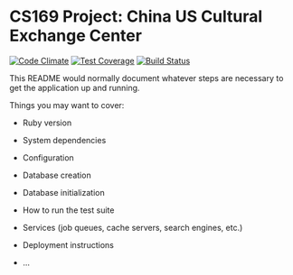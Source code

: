 # CS169 Project: China US Cultural Exchange Center

[![Code Climate](https://codeclimate.com/repos/57f19ff033502a772b003c01/badges/a651d79e74886bf7f46f/gpa.svg)](https://codeclimate.com/repos/57f19ff033502a772b003c01/feed) [![Test Coverage](https://codeclimate.com/repos/57f19ff033502a772b003c01/badges/a651d79e74886bf7f46f/coverage.svg)](https://codeclimate.com/repos/57f19ff033502a772b003c01/coverage) [![Build Status](https://travis-ci.com/gavinksong/cs169-cucec.svg?token=FXjnL2m33ScAVe6iEUzD&branch=master)](https://travis-ci.com/gavinksong/cs169-cucec)

This README would normally document whatever steps are necessary to get the
application up and running.

Things you may want to cover:

* Ruby version

* System dependencies

* Configuration

* Database creation

* Database initialization

* How to run the test suite

* Services (job queues, cache servers, search engines, etc.)

* Deployment instructions

* ...
